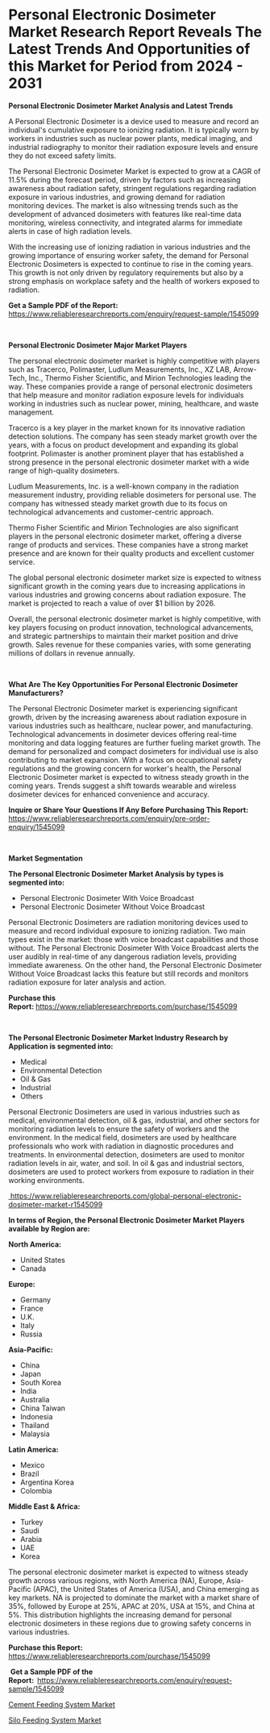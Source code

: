 <p><h1>Personal Electronic Dosimeter Market Research Report Reveals The Latest Trends And Opportunities of this Market for Period from 2024 - 2031</h1></p><p><strong>Personal Electronic Dosimeter Market Analysis and Latest Trends</strong></p>
<p><p>A Personal Electronic Dosimeter is a device used to measure and record an individual's cumulative exposure to ionizing radiation. It is typically worn by workers in industries such as nuclear power plants, medical imaging, and industrial radiography to monitor their radiation exposure levels and ensure they do not exceed safety limits.</p><p>The Personal Electronic Dosimeter Market is expected to grow at a CAGR of 11.5% during the forecast period, driven by factors such as increasing awareness about radiation safety, stringent regulations regarding radiation exposure in various industries, and growing demand for radiation monitoring devices. The market is also witnessing trends such as the development of advanced dosimeters with features like real-time data monitoring, wireless connectivity, and integrated alarms for immediate alerts in case of high radiation levels.</p><p>With the increasing use of ionizing radiation in various industries and the growing importance of ensuring worker safety, the demand for Personal Electronic Dosimeters is expected to continue to rise in the coming years. This growth is not only driven by regulatory requirements but also by a strong emphasis on workplace safety and the health of workers exposed to radiation.</p></p>
<p><strong>Get a Sample PDF of the Report:&nbsp;</strong> <a href="https://www.reliableresearchreports.com/enquiry/request-sample/1545099">https://www.reliableresearchreports.com/enquiry/request-sample/1545099</a></p>
<p>&nbsp;</p>
<p><strong>Personal Electronic Dosimeter Major Market Players</strong></p>
<p><p>The personal electronic dosimeter market is highly competitive with players such as Tracerco, Polimaster, Ludlum Measurements, Inc., XZ LAB, Arrow-Tech, Inc., Thermo Fisher Scientific, and Mirion Technologies leading the way. These companies provide a range of personal electronic dosimeters that help measure and monitor radiation exposure levels for individuals working in industries such as nuclear power, mining, healthcare, and waste management.</p><p>Tracerco is a key player in the market known for its innovative radiation detection solutions. The company has seen steady market growth over the years, with a focus on product development and expanding its global footprint. Polimaster is another prominent player that has established a strong presence in the personal electronic dosimeter market with a wide range of high-quality dosimeters.</p><p>Ludlum Measurements, Inc. is a well-known company in the radiation measurement industry, providing reliable dosimeters for personal use. The company has witnessed steady market growth due to its focus on technological advancements and customer-centric approach.</p><p>Thermo Fisher Scientific and Mirion Technologies are also significant players in the personal electronic dosimeter market, offering a diverse range of products and services. These companies have a strong market presence and are known for their quality products and excellent customer service. </p><p>The global personal electronic dosimeter market size is expected to witness significant growth in the coming years due to increasing applications in various industries and growing concerns about radiation exposure. The market is projected to reach a value of over $1 billion by 2026. </p><p>Overall, the personal electronic dosimeter market is highly competitive, with key players focusing on product innovation, technological advancements, and strategic partnerships to maintain their market position and drive growth. Sales revenue for these companies varies, with some generating millions of dollars in revenue annually.</p></p>
<p>&nbsp;</p>
<p><strong>What Are The Key Opportunities For Personal Electronic Dosimeter Manufacturers?</strong></p>
<p><p>The Personal Electronic Dosimeter market is experiencing significant growth, driven by the increasing awareness about radiation exposure in various industries such as healthcare, nuclear power, and manufacturing. Technological advancements in dosimeter devices offering real-time monitoring and data logging features are further fueling market growth. The demand for personalized and compact dosimeters for individual use is also contributing to market expansion. With a focus on occupational safety regulations and the growing concern for worker's health, the Personal Electronic Dosimeter market is expected to witness steady growth in the coming years. Trends suggest a shift towards wearable and wireless dosimeter devices for enhanced convenience and accuracy.</p></p>
<p><strong>Inquire or Share Your Questions If Any Before Purchasing This Report:</strong> <a href="https://www.reliableresearchreports.com/enquiry/pre-order-enquiry/1545099">https://www.reliableresearchreports.com/enquiry/pre-order-enquiry/1545099</a></p>
<p>&nbsp;</p>
<p><strong>Market Segmentation</strong></p>
<p><strong>The Personal Electronic Dosimeter Market Analysis by types is segmented into:</strong></p>
<p><ul><li>Personal Electronic Dosimeter With Voice Broadcast</li><li>Personal Electronic Dosimeter Without Voice Broadcast</li></ul></p>
<p><p>Personal Electronic Dosimeters are radiation monitoring devices used to measure and record individual exposure to ionizing radiation. Two main types exist in the market: those with voice broadcast capabilities and those without. The Personal Electronic Dosimeter With Voice Broadcast alerts the user audibly in real-time of any dangerous radiation levels, providing immediate awareness. On the other hand, the Personal Electronic Dosimeter Without Voice Broadcast lacks this feature but still records and monitors radiation exposure for later analysis and action.</p></p>
<p><strong>Purchase this Report:&nbsp;</strong><a href="https://www.reliableresearchreports.com/purchase/1545099">https://www.reliableresearchreports.com/purchase/1545099</a></p>
<p>&nbsp;</p>
<p><strong>The Personal Electronic Dosimeter Market Industry Research by Application is segmented into:</strong></p>
<p><ul><li>Medical</li><li>Environmental Detection</li><li>Oil & Gas</li><li>Industrial</li><li>Others</li></ul></p>
<p><p>Personal Electronic Dosimeters are used in various industries such as medical, environmental detection, oil & gas, industrial, and other sectors for monitoring radiation levels to ensure the safety of workers and the environment. In the medical field, dosimeters are used by healthcare professionals who work with radiation in diagnostic procedures and treatments. In environmental detection, dosimeters are used to monitor radiation levels in air, water, and soil. In oil & gas and industrial sectors, dosimeters are used to protect workers from exposure to radiation in their working environments.</p></p>
<p><a href="https://www.reliableresearchreports.com/global-personal-electronic-dosimeter-market-r1545099">&nbsp;https://www.reliableresearchreports.com/global-personal-electronic-dosimeter-market-r1545099</a></p>
<p><strong>In terms of Region, the Personal Electronic Dosimeter Market Players available by Region are:</strong></p>
<p>
    <p> <strong> North America: </strong>
        <ul>
            <li>United States</li>
            <li>Canada</li>
        </ul>
        </p> 
    <p> <strong> Europe: </strong>
        <ul>
            <li>Germany</li>
            <li>France</li>
            <li>U.K.</li>
            <li>Italy</li>
            <li>Russia</li>
        </ul>
        </p> 
    <p> <strong> Asia-Pacific: </strong>
        <ul>
            <li>China</li>
            <li>Japan</li>
            <li>South Korea</li>
            <li>India</li>
            <li>Australia</li>
            <li>China Taiwan</li>
            <li>Indonesia</li>
            <li>Thailand</li>
            <li>Malaysia</li>
        </ul>
        </p> 
    <p> <strong> Latin America: </strong>
        <ul>
            <li>Mexico</li>
            <li>Brazil</li>
            <li>Argentina Korea</li>
            <li>Colombia</li>
        </ul>
        </p> 
    <p> <strong> Middle East & Africa: </strong>
        <ul>
            <li>Turkey</li>
            <li>Saudi</li>
            <li>Arabia</li>
            <li>UAE</li>
            <li>Korea</li>
        </ul>
    </p>
    </p>
<p><p>The personal electronic dosimeter market is expected to witness steady growth across various regions, with North America (NA), Europe, Asia-Pacific (APAC), the United States of America (USA), and China emerging as key markets. NA is projected to dominate the market with a market share of 35%, followed by Europe at 25%, APAC at 20%, USA at 15%, and China at 5%. This distribution highlights the increasing demand for personal electronic dosimeters in these regions due to growing safety concerns in various industries.</p></p>
<p><strong>Purchase this Report: </strong><a href="https://www.reliableresearchreports.com/purchase/1545099">https://www.reliableresearchreports.com/purchase/1545099</a></p>
<p>&nbsp;<strong>Get a Sample PDF of the Report:&nbsp;&nbsp;</strong><a href="https://www.reliableresearchreports.com/enquiry/request-sample/1545099">https://www.reliableresearchreports.com/enquiry/request-sample/1545099</a></p>
<p><strong></strong></p>
<p><p><a href="https://github.com/edytherolanlouisejk1miz0wig/Market-Research-Report-List-2/blob/main/cement-feeding-system-market.md">Cement Feeding System Market</a></p><p><a href="https://github.com/peachesmcdowel1/Market-Research-Report-List-2/blob/main/silo-feeding-system-market.md">Silo Feeding System Market</a></p></p>